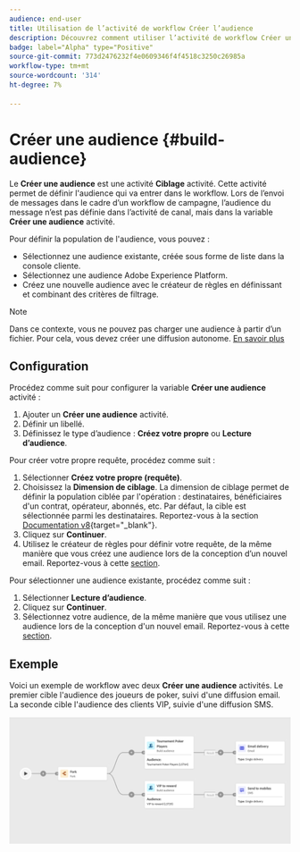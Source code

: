 ```yaml
---
audience: end-user
title: Utilisation de l’activité de workflow Créer l’audience
description: Découvrez comment utiliser l’activité de workflow Créer une audience
badge: label="Alpha" type="Positive"
source-git-commit: 773d2476232f4e0609346f4f4518c3250c26985a
workflow-type: tm+mt
source-wordcount: '314'
ht-degree: 7%

---
```



# Créer une audience {#build-audience}

Le **Créer une audience** est une activité **Ciblage** activité. Cette activité permet de définir l&#39;audience qui va entrer dans le workflow. Lors de l’envoi de messages dans le cadre d’un workflow de campagne, l’audience du message n’est pas définie dans l’activité de canal, mais dans la variable **Créer une audience** activité.

Pour définir la population de l&#39;audience, vous pouvez :

* Sélectionnez une audience existante, créée sous forme de liste dans la console cliente.
* Sélectionnez une audience Adobe Experience Platform.
* Créez une nouvelle audience avec le créateur de règles en définissant et combinant des critères de filtrage.

>[!NOTE]
>
>Dans ce contexte, vous ne pouvez pas charger une audience à partir d’un fichier. Pour cela, vous devez créer une diffusion autonome. [En savoir plus](../../audience/about-audiences.md)

<!--
The **Build audience** activity can be placed at the beginning of the workflow or after any other activity. Any activity can be placed after the **Build audience**.
-->

## Configuration

Procédez comme suit pour configurer la variable **Créer une audience** activité :

1. Ajouter un **Créer une audience** activité.
1. Définir un libellé.
1. Définissez le type d’audience : **Créez votre propre** ou **Lecture d’audience**.

Pour créer votre propre requête, procédez comme suit :

1. Sélectionner **Créez votre propre (requête)**.
1. Choisissez la **Dimension de ciblage**. La dimension de ciblage permet de définir la population ciblée par l&#39;opération : destinataires, bénéficiaires d&#39;un contrat, opérateur, abonnés, etc. Par défaut, la cible est sélectionnée parmi les destinataires. Reportez-vous à la section [Documentation v8](https://experienceleague.adobe.com/docs/campaign/automation/workflows/introduction/wf-type/targeting-workflows.html#targeting-and-filtering-dimensions){target="_blank"}.
1. Cliquez sur **Continuer**.
1. Utilisez le créateur de règles pour définir votre requête, de la même manière que vous créez une audience lors de la conception d’un nouvel email. Reportez-vous à cette [section](../../audience/segment-builder.md).

Pour sélectionner une audience existante, procédez comme suit :

1. Sélectionner **Lecture d’audience**.
1. Cliquez sur **Continuer**.
1. Sélectionnez votre audience, de la même manière que vous utilisez une audience lors de la conception d&#39;un nouvel email. Reportez-vous à cette [section](../../audience/add-audience.md).

## Exemple

Voici un exemple de workflow avec deux **Créer une audience** activités. Le premier cible l&#39;audience des joueurs de poker, suivi d&#39;une diffusion email. La seconde cible l&#39;audience des clients VIP, suivie d&#39;une diffusion SMS.

![](../assets/workflow-audience-example.png)